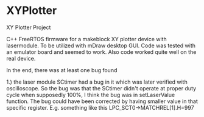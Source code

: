 # XYPlotter

XY Plotter Project

C++ FreeRTOS firmware for a makeblock XY plotter device with lasermodule. To be utilized with mDraw desktop GUI.
Code was tested with an emulator board and seemed to work. Also code worked quite well on the real device.

In the end, there was at least one bug found

1.) the laser module SCtimer had a bug in it which was later verified with oscilloscope. So the bug was that the SCtimer didn't operate at proper duty cycle when supposedly 100%, I think the bug was in setLaserValue function. The bug could have been corrected by having smaller  value in that specific register. E.g. something like this LPC_SCT0->MATCHREL[1].H=997


